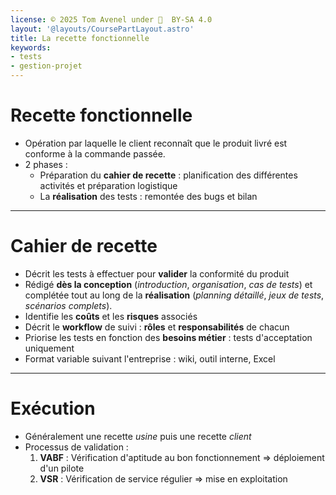 ```yaml
---
license: © 2025 Tom Avenel under 󰵫  BY-SA 4.0
layout: '@layouts/CoursePartLayout.astro'
title: La recette fonctionnelle
keywords:
- tests
- gestion-projet
---
```


# Recette fonctionnelle

- Opération par laquelle le client reconnaît que le produit livré est conforme à la commande passée.
- 2 phases :
  - Préparation du **cahier de recette** : planification des différentes activités et préparation logistique
  - La **réalisation** des tests : remontée des  bugs et bilan

---

# Cahier de recette

- Décrit les tests à effectuer pour **valider** la conformité du produit
- Rédigé **dès la conception** (_introduction_, _organisation_, _cas de tests_) et complétée tout au long de la **réalisation** (_planning détaillé_, _jeux de tests_, _scénarios complets_).
- Identifie les **coûts** et les **risques** associés
- Décrit le **workflow** de suivi : **rôles** et **responsabilités** de chacun
- Priorise les tests en fonction des **besoins métier** : tests d'acceptation uniquement
- Format variable suivant l'entreprise : wiki, outil interne, Excel

---

# Exécution

- Généralement une recette _usine_ puis une recette _client_
- Processus de validation :
  1. **VABF** : Vérification d'aptitude au bon fonctionnement => déploiement d'un pilote
  2. **VSR** : Vérification de service régulier => mise en exploitation

